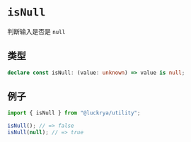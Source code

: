 # `isNull`

判断输入是否是 `null`

## 类型

```ts
declare const isNull: (value: unknown) => value is null;
```

## 例子

```ts
import { isNull } from "@luckrya/utility";

isNull(); // => false
isNull(null); // => true
```
